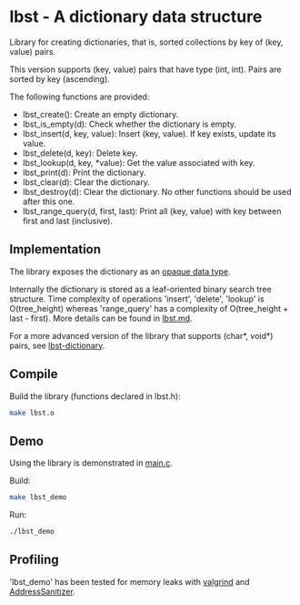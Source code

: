 # lbst - A dictionary data structure

Library for creating dictionaries, that is, sorted collections by key of (key, value) pairs.

This version supports (key, value) pairs that have type (int, int). Pairs are sorted by key (ascending).

The following functions are provided:

* lbst_create(): Create an empty dictionary.
* lbst_is_empty(d): Check whether the dictionary is empty.
* lbst_insert(d, key, value): Insert (key, value). If key exists, update its value.
* lbst_delete(d, key): Delete key.
* lbst_lookup(d, key, *value): Get the value associated with key.
* lbst_print(d): Print the dictionary.
* lbst_clear(d): Clear the dictionary.
* lbst_destroy(d): Clear the dictionary. No other functions should be used after this one.
* lbst_range_query(d, first, last): Print all (key, value) with key between first and last (inclusive).

## Implementation

The library exposes the dictionary as an [opaque data type](https://en.wikipedia.org/wiki/Opaque_data_type).

Internally the dictionary is stored as a leaf-oriented binary search tree structure. Time complexity of operations 'insert', 'delete', 'lookup' is O(tree_height) whereas 'range_query' has a complexity of O(tree_height + last - first). More details can be found in [lbst.md](lbst.md).

For a more advanced version of the library that supports (char*, void*) pairs, see [lbst-dictionary](https://github.com/tasxatzial/lbst-dictionary).

## Compile

Build the library (functions declared in lbst.h):

```bash
make lbst.o
```

## Demo

Using the library is demonstrated in [main.c](src/main.c).

Build:

```bash
make lbst_demo
```

Run:

```bash
./lbst_demo
```

## Profiling

'lbst_demo' has been tested for memory leaks with [valgrind](https://valgrind.org/) and [AddressSanitizer](https://github.com/google/sanitizers/wiki/AddressSanitizer).
